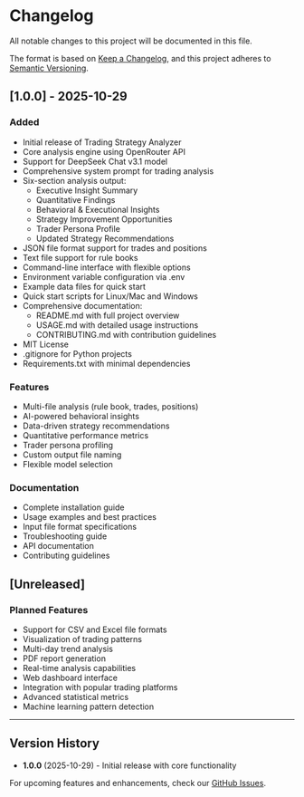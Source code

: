 # Changelog

All notable changes to this project will be documented in this file.

The format is based on [Keep a Changelog](https://keepachangelog.com/en/1.0.0/),
and this project adheres to [Semantic Versioning](https://semver.org/spec/v2.0.0.html).

## [1.0.0] - 2025-10-29

### Added
- Initial release of Trading Strategy Analyzer
- Core analysis engine using OpenRouter API
- Support for DeepSeek Chat v3.1 model
- Comprehensive system prompt for trading analysis
- Six-section analysis output:
  - Executive Insight Summary
  - Quantitative Findings
  - Behavioral & Executional Insights
  - Strategy Improvement Opportunities
  - Trader Persona Profile
  - Updated Strategy Recommendations
- JSON file format support for trades and positions
- Text file support for rule books
- Command-line interface with flexible options
- Environment variable configuration via .env
- Example data files for quick start
- Quick start scripts for Linux/Mac and Windows
- Comprehensive documentation:
  - README.md with full project overview
  - USAGE.md with detailed usage instructions
  - CONTRIBUTING.md with contribution guidelines
- MIT License
- .gitignore for Python projects
- Requirements.txt with minimal dependencies

### Features
- Multi-file analysis (rule book, trades, positions)
- AI-powered behavioral insights
- Data-driven strategy recommendations
- Quantitative performance metrics
- Trader persona profiling
- Custom output file naming
- Flexible model selection

### Documentation
- Complete installation guide
- Usage examples and best practices
- Input file format specifications
- Troubleshooting guide
- API documentation
- Contributing guidelines

## [Unreleased]

### Planned Features
- Support for CSV and Excel file formats
- Visualization of trading patterns
- Multi-day trend analysis
- PDF report generation
- Real-time analysis capabilities
- Web dashboard interface
- Integration with popular trading platforms
- Advanced statistical metrics
- Machine learning pattern detection

---

## Version History

- **1.0.0** (2025-10-29) - Initial release with core functionality

For upcoming features and enhancements, check our [GitHub Issues](https://github.com/vikkysarswat/trading-strategy-analyzer/issues).

